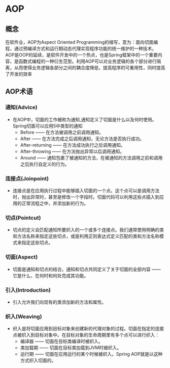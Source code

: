 # AOP
## 概念
在软件业，AOP为Aspect Oriented Programming的缩写，意为：面向切面编程，通过预编译方式和运行期动态代理实现程序功能的统一维护的一种技术。AOP是OOP的延续，是软件开发中的一个热点，也是Spring框架中的一个重要内容，是函数式编程的一种衍生范型。利用AOP可以对业务逻辑的各个部分进行隔离，从而使得业务逻辑各部分之间的耦合度降低，提高程序的可重用性，同时提高了开发的效率

## AOP术语
### 通知(Advice)
- 在AOP中，切面的工作被称为通知,通知定义了切面是什么以及何时使用。Spring切面可以应用5中类型的通知
    - Before —— 在方法被调用之前调用通知。
    - After —— 在方法完成之后调用通知，无论方法是否执行成功。
    - After-returning —— 在方法成功执行之后调用通知。
    - After-throwing —— 在方法抛出异常以后调用通知。
    - Around —— 通知包裹了被通知的方法，在被通知的方法调用之前和调用之后执行自定义的行为。

### 连接点(Joinpoint)
- 连接点是在应用执行过程中能够插入切面的一个点。这个点可以是调用方法时，抛出异常时，甚至是修改一个字段时。切面代码可以利用这些点插入到应用的正常流程之中，并添加新的行为。

### 切点(Pointcut)
- 切点的定义会匹配通知所要织入的一个或多个连接点。我们通常使用明确的类和方法名称来指定这些切点，或是利用正则表达式定义匹配的类和方法名称模式来指定这些切点。

### 切面(Aspect)
- 切面是通知和切点的结合。通知和切点共同定义了关于切面的全部内容 —— 它是什么，在何时和何处完成其功能。

### 引入(Introduction)
- 引入允许我们向现有的类添加新的方法和属性。

### 织入(Weaving)
- 织入是将切面应用到目标对象来创建新的代理对象的过程。切面在指定的连接点被织入到目标对象中。在目标对象的生命周期里有多个点可以进行织入：
    - 编译器 —— 切面在目标类编译时被织入。
    - 类加载期 —— 切面在目标类加载到JVM时被织入。
    - 运行期 —— 切面在应用运行的某个时候被织入。Spring AOP就是以这种方式织入切面的。

